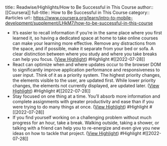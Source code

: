title:: Readwise/Highlights/How to Be Successful in This Course
author:: [[Coursera]]
full-title:: How to Be Successful in This Course
category:: #articles
url:: https://www.coursera.org/learn/intro-to-mobile-development/supplement/LHkM7/how-to-be-successful-in-this-course

- It’s easier to recall information if you’re in the same place where you first learned it, so having a dedicated space at home to take online courses can make your learning more effective. Remove any distractions from the space, and if possible, make it separate from your bed or sofa. A clear distinction between where you study and where you take breaks can help you focus. ([View Highlight](https://read.readwise.io/read/01g92a0v3r5v7vc1bdjvra92wp)) #Highlight #[[2022-07-28]]
- React can optimize when and where updates occur to the browser DOM to significantly improve application performance and responsiveness to user input. Think of it as a priority system. The highest priority changes, the elements visible to the user, are updated first. While lower priority changes, the elements not currently displayed, are updated later. ([View Highlight](https://read.readwise.io/read/01g92chghat75wyk959rqafw1c)) #Highlight #[[2022-07-28]]
- Stay focused on one thing at a time. You’ll absorb more information and complete assignments with greater productivity and ease than if you were trying to do many things at once. ([View Highlight](https://read.readwise.io/read/01g92a0q7t177ybv429mhxf7sy)) #Highlight #[[2022-07-28]]
- If you find yourself working on a challenging problem without much progress for an hour, take a break. Walking outside, taking a shower, or talking with a friend can help you to re-energize and even give you new ideas on how to tackle that project. ([View Highlight](https://read.readwise.io/read/01g92a164h3d5fnsecpv1c5727)) #Highlight #[[2022-07-28]]